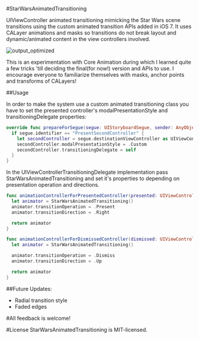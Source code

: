 #StarWarsAnimatedTransitioning

UIViewController animated transitioning mimicking the Star Wars scene transitions using the custom animated transition APIs added in iOS 7.
It uses CALayer animations and masks so transitions do not break layout and dynamic/animated content in the view controllers involved.

![output_optimized](https://cloud.githubusercontent.com/assets/5302709/5519027/126ec484-8949-11e4-8bb4-d8d6f1be65a1.gif)

This is an experimentation with Core Animation during which I learned quite a few tricks 'till deciding the final(for now!) version and APIs to use.
I encourage everyone to familiarize themselves with masks, anchor points and transforms of CALayers!

##Usage

In order to make the system use a custom animated transitioning class you have to set the presented controller's modalPresentationStyle and transitioningDelegate properties:

```swift
override func prepareForSegue(segue: UIStoryboardSegue, sender: AnyObject?) {
  if segue.identifier == "PresentSecondController" {
    let secondController = segue.destinationViewController as UIViewController
    secondController.modalPresentationStyle = .Custom
    secondController.transitioningDelegate = self
  }
}
```

In the UIViewControllerTransitioningDelegate implementation pass StarWarsAnimatedTransitioning and set it's properties to depending on presentation operation and directions.

```swift
func animationControllerForPresentedController(presented: UIViewController, presentingController presenting: UIViewController, sourceController source: UIViewController) -> UIViewControllerAnimatedTransitioning? {
  let animator = StarWarsAnimatedTransitioning()
  animator.transitionOperation = .Present
  animator.transitionDirection = .Right

  return animator
}

func animationControllerForDismissedController(dismissed: UIViewController) -> UIViewControllerAnimatedTransitioning? {
  let animator = StarWarsAnimatedTransitioning()

  animator.transitionOperation = .Dismiss
  animator.transitionDirection = .Up

  return animator
}

```

##Future Updates:

* Radial transition style
* Faded edges

#All feedback is welcome!

#License
StarWarsAnimatedTransitioning is MIT-licensed.
